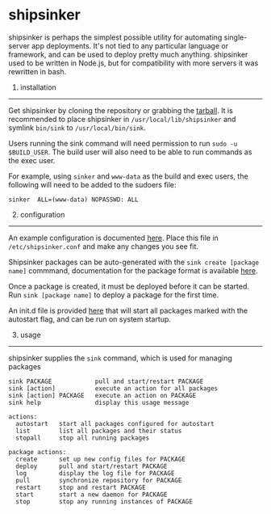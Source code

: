 shipsinker
==========

shipsinker is perhaps the simplest possible utility for automating single-server app deployments.
It's not tied to any particular language or framework, and can be used to deploy pretty much anything.
shipsinker used to be written in Node.js, but for compatibility with more servers it was rewritten in bash.


1. installation
---------------

Get shipsinker by cloning the repository or grabbing the [tarball](https://github.com/frustra/shipsinker/archive/master.tar.gz).
It is recommended to place shipsinker in `/usr/local/lib/shipsinker` and symlink `bin/sink` to `/usr/local/bin/sink`.

Users running the sink command will need permission to run `sudo -u $BUILD_USER`.
The build user will also need to be able to run commands as the exec user.

For example, using `sinker` and `www-data` as the build and exec users, the following will need to be added to the sudoers file:
```
sinker  ALL=(www-data) NOPASSWD: ALL
```


2. configuration
----------------

An example configuration is documented [here](https://github.com/frustra/shipsinker/blob/master/examples/shipsinker.conf).
Place this file in `/etc/shipsinker.conf` and make any changes you see fit.

Shipsinker packages can be auto-generated with the `sink create [package name]` commmand,
documentation for the package format is available [here](https://github.com/frustra/shipsinker/blob/master/examples/package/ship.conf).

Once a package is created, it must be deployed before it can be started.
Run `sink [package name]` to deploy a package for the first time.


An init.d file is provided [here](https://github.com/frustra/shipsinker/blob/master/examples/init.d/shipsinker) that will start all
packages marked with the autostart flag, and can be run on system startup.


3. usage
--------

shipsinker supplies the `sink` command, which is used for managing packages

```
sink PACKAGE            pull and start/restart PACKAGE
sink [action]           execute an action for all packages
sink [action] PACKAGE   execute an action on PACKAGE
sink help               display this usage message

actions:
  autostart   start all packages configured for autostart
  list        list all packages and their status
  stopall     stop all running packages

package actions:
  create      set up new config files for PACKAGE
  deploy      pull and start/restart PACKAGE
  log         display the log file for PACKAGE
  pull        synchronize repository for PACKAGE
  restart     stop and restart PACKAGE
  start       start a new daemon for PACKAGE
  stop        stop any running instances of PACKAGE
```
